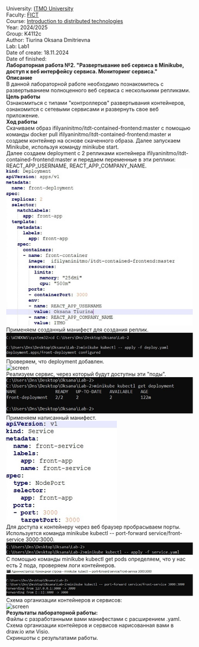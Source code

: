 University: [ITMO University](https://itmo.ru/ru/)    
Faculty: [FICT](https://fict.itmo.ru)     
Course: [Introduction to distributed technologies](https://github.com/itmo-ict-faculty/introduction-to-distributed-technologies)    
Year: 2024/2025    
Group: K4112c   
Author: Tiurina Oksana Dmitrievna    
Lab: Lab1      
Date of create: 18.11.2024   
Date of finished:   
**Лабораторная работа №2. "Развертывание веб сервиса в Minikube, доступ к веб интерфейсу сервиса. Мониторинг сервиса."**    
**Описание**     
В данной лабораторной работе необходимо познакомитесь с развертыванием полноценного веб сервиса с несколькими репликами.   
**Цель работы**    
Ознакомиться с типами "контроллеров" развертывания контейнеров, ознакомится с сетевыми сервисами и развернуть свое веб приложение.    
**Ход работы**     
Скачиваем образ ifilyaninitmo/itdt-contained-frontend:master с помощью команды docker pull ifilyaninitmo/itdt-contained-frontend:master и создаем контейнер на основе скаченного образа. Далее запускаем Minikube, используя команду minikube start.   
Далее создаем deployment с 2 репликами контейнера ifilyaninitmo/itdt-contained-frontend:master и передаем переменные в эти реплики: REACT_APP_USERNAME, REACT_APP_COMPANY_NAME.   
![screen](https://github.com/OksanaT888/2024_2025-introduction_to_distributed_technologies-k4112c-tiurina_o_d/blob/main/lab2/picture/1.jpg)    
Применяем созданный манифест для создания реплик.    
![screen](https://github.com/OksanaT888/2024_2025-introduction_to_distributed_technologies-k4112c-tiurina_o_d/blob/main/lab2/picture/2.jpg)    
Проверяем, что deployment добавлен.   
![screen]()     
Реализуем сервис, через который будут доступны эти "поды".   
![screen](https://github.com/OksanaT888/2024_2025-introduction_to_distributed_technologies-k4112c-tiurina_o_d/blob/main/lab2/picture/3.jpg)    
Применяем написанный манифест.   
![screen](https://github.com/OksanaT888/2024_2025-introduction_to_distributed_technologies-k4112c-tiurina_o_d/blob/main/lab2/picture/4.jpg)   
Для доступа к контейнеру через веб браузер пробрасываем порты. Используется команда minikube kubectl -- port-forward service/front-service 3000:3000.   
![screen](https://github.com/OksanaT888/2024_2025-introduction_to_distributed_technologies-k4112c-tiurina_o_d/blob/main/lab2/picture/5.jpg)    
С помощью команды minikube kubectl get pods определяем, что у нас есть 2 пода, проверяем логи контейнеров.   
![screen](https://github.com/OksanaT888/2024_2025-introduction_to_distributed_technologies-k4112c-tiurina_o_d/blob/main/lab2/picture/6.jpg)   
Схема организации контейнеров и сервисов:    
![screen]()      
**Результаты лабораторной работы:**         
Файлы с разработанными вами манифестами с расширением .yaml.  
Схема организации контейеров и сервисов нарисованная вами в draw.io или Visio.  
Скриншоты c результатами работы.   
